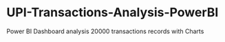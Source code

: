 # UPI-Transactions-Analysis-PowerBI
Power BI Dashboard analysis 20000 transactions records with Charts
